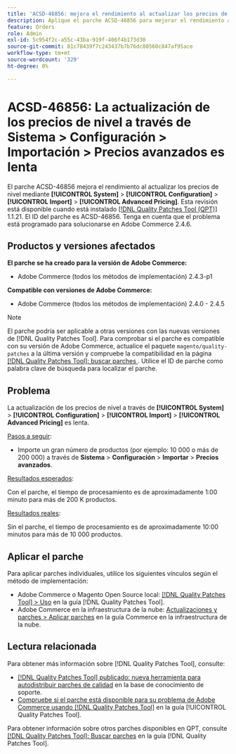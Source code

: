 ```yaml
---
title: 'ACSD-46856: mejora el rendimiento al actualizar los precios de nivel'
description: Aplique el parche ACSD-46856 para mejorar el rendimiento al actualizar los precios de nivel mediante System &gt; Configuration &gt; Import &gt; Advanced Pricing.
feature: Orders
role: Admin
exl-id: 5c954f2c-a55c-43ba-919f-406f4b173d30
source-git-commit: 81c78439f7c243437b7b76dc80560c847af95ace
workflow-type: tm+mt
source-wordcount: '329'
ht-degree: 0%

---
```


# ACSD-46856: La actualización de los precios de nivel a través de Sistema > Configuración > Importación > Precios avanzados es lenta

El parche ACSD-46856 mejora el rendimiento al actualizar los precios de nivel mediante **[!UICONTROL System]** > **[!UICONTROL Configuration]** > **[!UICONTROL Import]** > **[!UICONTROL Advanced Pricing]**. Esta revisión está disponible cuando está instalado [[!DNL Quality Patches Tool (QPT)]](https://experienceleague.adobe.com/en/docs/commerce-knowledge-base/kb/announcements/commerce-announcements/magento-quality-patches-released-new-tool-to-self-serve-quality-patches) 1.1.21. El ID del parche es ACSD-46856. Tenga en cuenta que el problema está programado para solucionarse en Adobe Commerce 2.4.6.

## Productos y versiones afectados

**El parche se ha creado para la versión de Adobe Commerce:**

* Adobe Commerce (todos los métodos de implementación) 2.4.3-p1

**Compatible con versiones de Adobe Commerce:**

* Adobe Commerce (todos los métodos de implementación) 2.4.0 - 2.4.5

>[!NOTE]
>
>El parche podría ser aplicable a otras versiones con las nuevas versiones de [!DNL Quality Patches Tool]. Para comprobar si el parche es compatible con su versión de Adobe Commerce, actualice el paquete `magento/quality-patches` a la última versión y compruebe la compatibilidad en la página [[!DNL Quality Patches Tool]: buscar parches ](https://experienceleague.adobe.com/tools/commerce-quality-patches/index.html). Utilice el ID de parche como palabra clave de búsqueda para localizar el parche.

## Problema

La actualización de los precios de nivel a través de **[!UICONTROL System]** > **[!UICONTROL Configuration]** > **[!UICONTROL Import]** > **[!UICONTROL Advanced Pricing]** es lenta.

<u>Pasos a seguir</u>:

* Importe un gran número de productos (por ejemplo: 10 000 o más de 200 000) a través de **Sistema** > **Configuración** > **Importar** > **Precios avanzados**.

<u>Resultados esperados</u>:

Con el parche, el tiempo de procesamiento es de aproximadamente 1:00 minuto para más de 200 K productos.

<u>Resultados reales</u>:

Sin el parche, el tiempo de procesamiento es de aproximadamente 10:00 minutos para más de 10 000 productos.

## Aplicar el parche

Para aplicar parches individuales, utilice los siguientes vínculos según el método de implementación:

* Adobe Commerce o Magento Open Source local: [[!DNL Quality Patches Tool] > Uso](/help/tools/quality-patches-tool/usage.md) en la guía [!DNL Quality Patches Tool].
* Adobe Commerce en la infraestructura de la nube: [Actualizaciones y parches > Aplicar parches](https://experienceleague.adobe.com/docs/commerce-cloud-service/user-guide/develop/upgrade/apply-patches.html) en la guía Commerce en la infraestructura de la nube.

## Lectura relacionada

Para obtener más información sobre [!DNL Quality Patches Tool], consulte:

* [[!DNL Quality Patches Tool] publicado: nueva herramienta para autodistribuir parches de calidad](https://experienceleague.adobe.com/en/docs/commerce-knowledge-base/kb/announcements/commerce-announcements/magento-quality-patches-released-new-tool-to-self-serve-quality-patches) en la base de conocimiento de soporte.
* [Compruebe si el parche está disponible para su problema de Adobe Commerce usando [!DNL Quality Patches Tool]](/help/tools/quality-patches-tool/patches-available-in-qpt/check-patch-for-magento-issue-with-magento-quality-patches.md) en la guía [!UICONTROL Quality Patches Tool].


Para obtener información sobre otros parches disponibles en QPT, consulte [[!DNL Quality Patches Tool]: Buscar parches](https://experienceleague.adobe.com/tools/commerce-quality-patches/index.html) en la guía [!DNL Quality Patches Tool].
